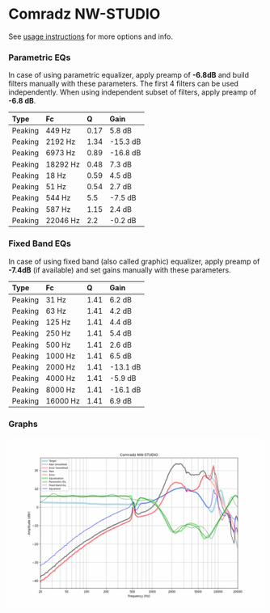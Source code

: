 # Comradz NW-STUDIO
See [usage instructions](https://github.com/jaakkopasanen/AutoEq#usage) for more options and info.

### Parametric EQs
In case of using parametric equalizer, apply preamp of **-6.8dB** and build filters manually
with these parameters. The first 4 filters can be used independently.
When using independent subset of filters, apply preamp of **-6.8 dB**.

| Type    | Fc       |    Q | Gain     |
|:--------|:---------|:-----|:---------|
| Peaking | 449 Hz   | 0.17 | 5.8 dB   |
| Peaking | 2192 Hz  | 1.34 | -15.3 dB |
| Peaking | 6973 Hz  | 0.89 | -16.8 dB |
| Peaking | 18292 Hz | 0.48 | 7.3 dB   |
| Peaking | 18 Hz    | 0.59 | 4.5 dB   |
| Peaking | 51 Hz    | 0.54 | 2.7 dB   |
| Peaking | 544 Hz   | 5.5  | -7.5 dB  |
| Peaking | 587 Hz   | 1.15 | 2.4 dB   |
| Peaking | 22046 Hz | 2.2  | -0.2 dB  |

### Fixed Band EQs
In case of using fixed band (also called graphic) equalizer, apply preamp of **-7.4dB**
(if available) and set gains manually with these parameters.

| Type    | Fc       |    Q | Gain     |
|:--------|:---------|:-----|:---------|
| Peaking | 31 Hz    | 1.41 | 6.2 dB   |
| Peaking | 63 Hz    | 1.41 | 4.2 dB   |
| Peaking | 125 Hz   | 1.41 | 4.4 dB   |
| Peaking | 250 Hz   | 1.41 | 5.4 dB   |
| Peaking | 500 Hz   | 1.41 | 2.6 dB   |
| Peaking | 1000 Hz  | 1.41 | 6.5 dB   |
| Peaking | 2000 Hz  | 1.41 | -13.1 dB |
| Peaking | 4000 Hz  | 1.41 | -5.9 dB  |
| Peaking | 8000 Hz  | 1.41 | -16.1 dB |
| Peaking | 16000 Hz | 1.41 | 6.9 dB   |

### Graphs
![](./Comradz%20NW-STUDIO.png)